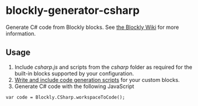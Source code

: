blockly-generator-csharp
========================

Generate C# code from Blockly blocks.  See [the Blockly Wiki](http://code.google.com/p/blockly/wiki/LanguageGenerators) for more information.

Usage
-----
1. Include *csharp.js* and scripts from the *csharp* folder as required for the built-in blocks supported by your configuration.
2. [Write and include code generation scripts](http://code.google.com/p/blockly/wiki/GeneratingCode) for your custom blocks.
3. Generate C# code with the following JavaScript
```
var code = Blockly.CSharp.workspaceToCode();
```
